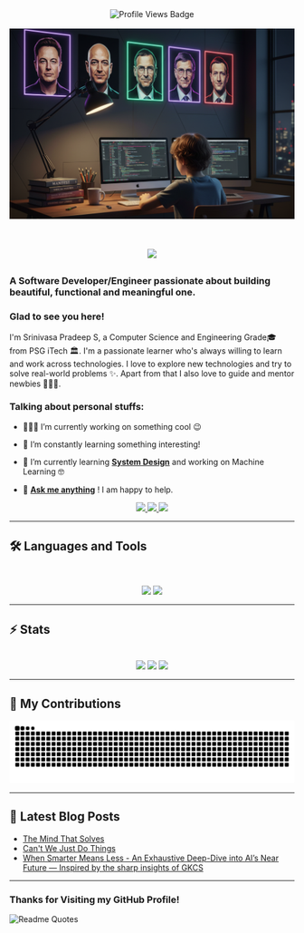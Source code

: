 <div align="center">
  <img src="https://komarev.com/ghpvc/?username=Srinivasa-Pradeep&style=for-the-badge" alt="Profile Views Badge"/>
</div>
<br>

<img src="Asset/Dev-Setup Illustration.png" alt="Banner of a developer sitting in front of a desk">

<h1 align="center">
    <img src="https://readme-typing-svg.herokuapp.com/?font=Inter&size=48&center=true&vCenter=true&width=500&height=70&color=4493F8&duration=4000&lines=Hi+There!+👋;+I'm+Srinivasa+Pradeep!;" />
</h1>

### A Software Developer/Engineer passionate about building beautiful, functional and meaningful one.

<h3>Glad to see you here!</h3>

<!-- About me -->
<p>
I'm Srinivasa Pradeep S, a Computer Science and Engineering Grade🎓 from PSG iTech 🏛. I'm a passionate learner who's always willing to learn and work across technologies. I love to explore new technologies and try to solve real-world problems ✨. Apart from that I also love to guide and mentor newbies 👨🏻‍💻.
</p>

<!-- Personal Stuffs -->
<h3> Talking about personal stuffs:</h3>

- 👨🏽‍💻 I’m currently working on something cool 😉

- 🌱 I’m constantly learning something interesting!

- 📑 I’m currently learning **[System Design](https://roadmap.sh/system-design)** and working on Machine Learning 🤓

- 💬 **[Ask me anything](https://linktr.ee/srinivasa_pradeep)** ! I am happy to help.

<div align="center">
  <a href="mailto:sspradeep2004@gmail.com">
    <img src="https://img.shields.io/badge/Gmail-333333?style=for-the-badge&logo=gmail&logoColor=red" />
  </a>
  <a href="https://www.linkedin.com/in/srinivasa-pradeep-s" target="_blank">
    <img src="https://img.shields.io/badge/LinkedIn-0077B5?style=for-the-badge&logo=linkedin&logoColor=white" target="_blank" />
  </a>
  <a href="https://medium.com/@writtenbysrini" target="_blank">
    <img src="https://img.shields.io/badge/Medium-000000?style=for-the-badge&logo=medium&logoColor=white" target="_blank" />
  </a>
</div>

<hr>

## 🛠️ Languages and Tools

<br>

<p align="center">
  <img src="https://skillicons.dev/icons?i=python,java,c,spring,ts,nodejs,react,nextjs,mongodb,postgres,docker" />
  <img src="https://skillicons.dev/icons?i=html,css,sass,tailwind,js,vue,redux,d3,git,postman,figma" />
</p>

<hr>

## ⚡️ Stats

<br>

<div align=center>
  <img width=390 src="https://github-readme-stats.vercel.app/api?username=srinivasa-pradeep&theme=transparent&&count_private=true&show_icons=true&rank_icon=github&locale=en" />
  <img width=390 src="https://github-readme-streak-stats.herokuapp.com/?user=chijiokeokorji&theme=transparent&count_private=true&border_radius=10&locale=en"  />
  <img width=325 src="https://github-readme-stats.vercel.app/api/top-langs?username=chijiokeokorji&theme=transparent&layout=donut&hide=css&langs_count=8&border_radius=10&show_icons=true" />
</div>

<hr>

## 🐍 My Contributions

<div align="center">
  <picture>
    <source media="(prefers-color-scheme: dark)" srcset="https://raw.githubusercontent.com/Srinivasa-Pradeep/Srinivasa-Pradeep/output/github-contribution-grid-snake-dark.svg" />
    <source media="(prefers-color-scheme: light)" srcset="https://raw.githubusercontent.com/Srinivasa-Pradeep/Srinivasa-Pradeep/output/github-contribution-grid-snake.svg" />
    <img alt="github-snake" src="https://raw.githubusercontent.com/Srinivasa-Pradeep/Srinivasa-Pradeep/output/github-contribution-grid-snake.svg" />
  </picture>
</div>


<hr>


## 📕 Latest Blog Posts
<!-- BLOG-POST-LIST:START -->
- [The Mind That Solves](https://medium.com/@writtenbysrini/the-mind-that-solves-6e03f86ae245)
- [Can't We Just Do Things](https://medium.com/@writtenbysrini/cant-we-just-do-things-abf1a549124a)
- [When Smarter Means Less - An Exhaustive Deep-Dive into AI’s Near Future — Inspired by the sharp insights of GKCS](https://medium.com/@writtenbysrini/when-smarter-means-less-db0776c1eb39)
<!-- BLOG-POST-LIST:END -->

<hr>

### Thanks for Visiting my GitHub Profile!

![Readme Quotes](https://quotes-github-readme.vercel.app/api?type=horizontal&border=true&theme=dark)



